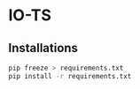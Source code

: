 # IO-TS

## Installations

```bash
pip freeze > requirements.txt
pip install -r requirements.txt
```
